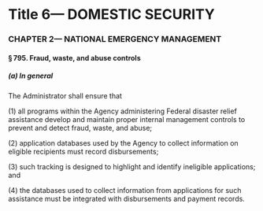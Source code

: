 
# Title 6— DOMESTIC SECURITY
### CHAPTER 2— NATIONAL EMERGENCY MANAGEMENT
#### § 795. Fraud, waste, and abuse controls
##### (a) In general

The Administrator shall ensure that

(1) all programs within the Agency administering Federal disaster relief assistance develop and maintain proper internal management controls to prevent and detect fraud, waste, and abuse;

(2) application databases used by the Agency to collect information on eligible recipients must record disbursements;

(3) such tracking is designed to highlight and identify ineligible applications; and

(4) the databases used to collect information from applications for such assistance must be integrated with disbursements and payment records.
